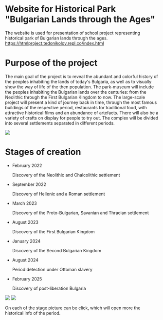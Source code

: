 # Website for Historical Park "Bulgarian Lands through the Ages"
The website is used for presentation of school project representing historical park of Bulgarian lands through the ages.
<br>https://htmlproject.tedonikolov.repl.co/index.html

# Purpose of the project
<p>The main goal of the project is to reveal the abundant and colorful history of the peoples inhabiting the lands of today's Bulgaria, as well as to visually show the way of life of the then population. The park-museum will include the peoples inhabiting the Bulgarian lands over the centuries: from the Neolithic through the First Bulgarian Kingdom to now. The large-scale project will present a kind of journey back in time, through the most famous buildings of the respective period, restaurants for traditional food, with attractive historical films and an abundance of artefacts. There will also be a variety of crafts on display for people to try out. The complex will be divided into several settlements separated in different periods.</p>
<a href="https://htmlproject.tedonikolov.repl.co/etap3.html"><img src="https://www.linkpicture.com/q/Screenshot-2023-01-12-215345.png" type="image"></a>

# Stages of creation
<ul>
  <li>February 2022

Discovery of the Neolithic and Chalcolithic settlement</li>
  <li>September 2022

Discovery of Hellenic and a Roman settlement</li>
  <li>March 2023

Discovery of the Proto-Bulgarian, Savanian and Thracian settlement</li>
  <li>August 2023

Discovery of the First Bulgarian Kingdom</li>
  <li>January 2024

Discovery of the Second Bulgarian Kingdom</li>
  <li>August 2024

Period detection under Ottoman slavery</li>
  <li>February 2025
    
Discovery of post-liberation Bulgaria</li>
</ul>
<a href="https://htmlproject.tedonikolov.repl.co/etap3.html"><img src="https://www.linkpicture.com/q/Screenshot-2023-01-12-220815.png" type="image"></a>
<a href="https://htmlproject.tedonikolov.repl.co/etap3.html"><img src="https://www.linkpicture.com/q/Screenshot-2023-01-12-220837.png" type="image"></a>
<p>On each of the stage picture can be click, which will open more the historical info of the period.</p>
